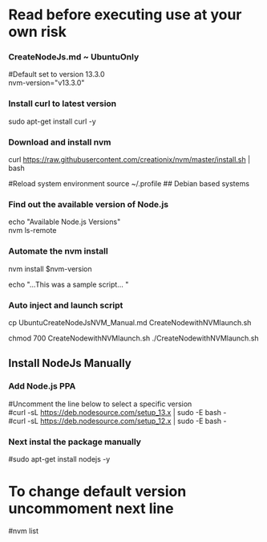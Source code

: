 # Read before executing use at your own risk

### CreateNodeJs.md ~ UbuntuOnly

#Default set to version 13.3.0  
nvm-version="v13.3.0"

### Install curl to latest version
sudo apt-get install curl -y

### Download and install nvm
curl https://raw.githubusercontent.com/creationix/nvm/master/install.sh | bash


#Reload system environment 
source ~/.profile     ## Debian based systems 

### Find out the available version of Node.js 
echo "Available Node.js Versions"  
nvm ls-remote


### Automate the nvm install  
nvm install $nvm-version

echo "...This was a sample script... "


### Auto inject and launch script

cp UbuntuCreateNodeJsNVM_Manual.md CreateNodewithNVMlaunch.sh

chmod 700 CreateNodewithNVMlaunch.sh
./CreateNodewithNVMlaunch.sh


## Install NodeJs Manually

### Add Node.js PPA
#Uncomment the line below to select a specific version  
#curl -sL https://deb.nodesource.com/setup_13.x | sudo -E bash -  
#curl -sL https://deb.nodesource.com/setup_12.x | sudo -E bash -  

### Next instal the package manually
#sudo apt-get install nodejs -y



# To change default version uncommoment next line 
#nvm list

